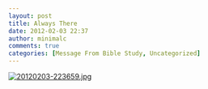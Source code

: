 ```yaml
---
layout: post
title: Always There
date: 2012-02-03 22:37
author: minimalc
comments: true
categories: [Message From Bible Study, Uncategorized]
---
```

<a href="http://minimalchanges.com/blog/wp-content/uploads/2012/02/20120203-223659.jpg"><img src="http://minimalchanges.com/blog/wp-content/uploads/2012/02/20120203-223659.jpg" alt="20120203-223659.jpg" class="alignnone size-full" /></a>
